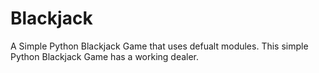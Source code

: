 # Blackjack

A Simple Python Blackjack Game that uses defualt modules.
This simple Python Blackjack Game has a working dealer.
